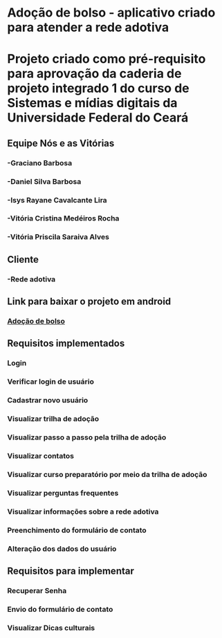 # Adoção de bolso - aplicativo criado para atender a rede adotiva
# Projeto criado como pré-requisito para aprovação da caderia de projeto integrado 1 do curso de Sistemas e mídias digitais da Universidade Federal do Ceará
## Equipe Nós e as Vitórias
### -Graciano Barbosa
### -Daniel Silva Barbosa
### -Isys Rayane Cavalcante Lira
### -Vitória Cristina Medéiros Rocha
### -Vitória Priscila Saraiva Alves
## Cliente
### -Rede adotiva

## Link para baixar o projeto em android
### [Adoção de bolso](https://drive.google.com/file/d/1VDZ2enOtTwudjj4PMIT5uOGzsfD-HoHw/view?usp=sharing)

## Requisitos implementados
### Login
### Verificar login de usuário
### Cadastrar novo usuário
### Visualizar trilha de adoção
### Visualizar passo a passo pela trilha de adoção
### Visualizar contatos
### Visualizar curso preparatório por meio da trilha de adoção
### Visualizar perguntas frequentes
### Visualizar informações sobre a rede adotiva
### Preenchimento do formulário de contato
### Alteração dos dados do usuário

## Requisitos para implementar
### Recuperar Senha
### Envio do formulário de contato
### Visualizar Dicas culturais
